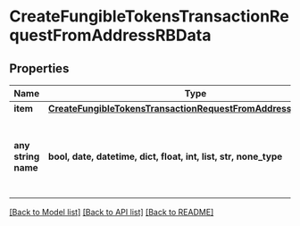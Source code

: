 # CreateFungibleTokensTransactionRequestFromAddressRBData


## Properties
Name | Type | Description | Notes
------------ | ------------- | ------------- | -------------
**item** | [**CreateFungibleTokensTransactionRequestFromAddressRBDataItem**](CreateFungibleTokensTransactionRequestFromAddressRBDataItem.md) |  | 
**any string name** | **bool, date, datetime, dict, float, int, list, str, none_type** | any string name can be used but the value must be the correct type | [optional]

[[Back to Model list]](../README.md#documentation-for-models) [[Back to API list]](../README.md#documentation-for-api-endpoints) [[Back to README]](../README.md)


